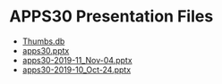 <!--
This is a machine generated file, and should not be edited, as it will be overwritten with future updates.
-->

# APPS30 Presentation Files

- [Thumbs.db](https://globaleventcdn.blob.core.windows.net/assets/apps/apps30/Thumbs.db)
- [apps30.pptx](https://globaleventcdn.blob.core.windows.net/assets/apps/apps30/apps30.pptx)
- [apps30-2019-11_Nov-04.pptx](https://globaleventcdn.blob.core.windows.net/assets/apps/apps30/apps30-2019-11_Nov-04.pptx)
- [apps30-2019-10_Oct-24.pptx](https://globaleventcdn.blob.core.windows.net/assets/apps/apps30/apps30-2019-10_Oct-24.pptx)


